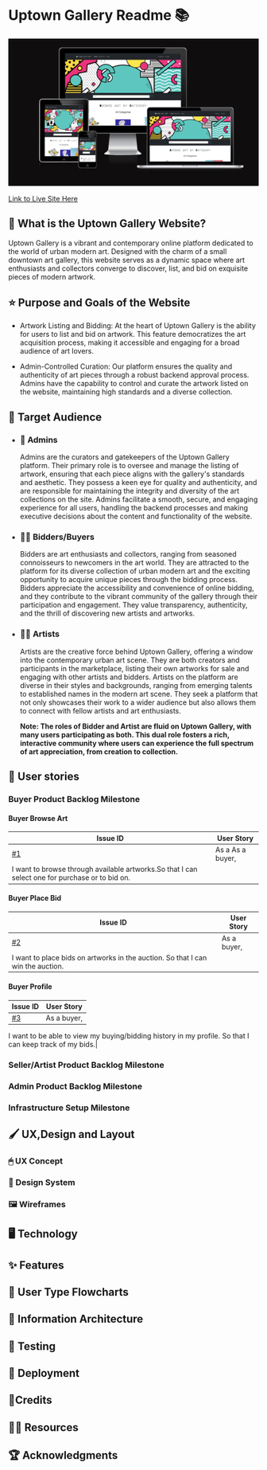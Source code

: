 # Uptown Gallery Readme 📚
![Devices Preview](static/docs/images/uptowngallerydevicespreview.png)

[Link to Live Site Here](https://uptowngallery-c4ad28352563.herokuapp.com/)

## 🤔 What is the Uptown Gallery Website?

Uptown Gallery is a vibrant and contemporary online platform dedicated to the world of urban modern art. Designed with the charm of a small downtown art gallery, this website serves as a dynamic space where art enthusiasts and collectors converge to discover, list, and bid on exquisite pieces of modern artwork.

## ⭐ Purpose and Goals of the Website

- Artwork Listing and Bidding: At the heart of Uptown Gallery is the ability for users to list and bid on artwork. This feature democratizes the art acquisition process, making it accessible and engaging for a broad audience of art lovers.

- Admin-Controlled Curation: Our platform ensures the quality and authenticity of art pieces through a robust backend approval process. Admins have the capability to control and curate the artwork listed on the website, maintaining high standards and a diverse collection.

## 🙋 Target Audience

- ### **🧙 Admins**
  Admins are the curators and gatekeepers of the Uptown Gallery platform. Their primary role is to oversee and manage the listing of artwork, ensuring that each piece aligns with the gallery's standards and aesthetic. They possess a keen eye for quality and authenticity, and are responsible for maintaining the integrity and diversity of the art collections on the site. Admins facilitate a smooth, secure, and engaging experience for all users, handling the backend processes and making executive decisions about the content and functionality of the website.

- ### **👨‍🎤 Bidders/Buyers**
  Bidders are art enthusiasts and collectors, ranging from seasoned connoisseurs to newcomers in the art world. They are attracted to the platform for its diverse collection of urban modern art and the exciting opportunity to acquire unique pieces through the bidding process. Bidders appreciate the accessibility and convenience of online bidding, and they contribute to the vibrant community of the gallery through their participation and engagement. They value transparency, authenticity, and the thrill of discovering new artists and artworks.

- ### **🧑‍🎨 Artists**
  Artists are the creative force behind Uptown Gallery, offering a window into the contemporary urban art scene. They are both creators and participants in the marketplace, listing their own artworks for sale and engaging with other artists and bidders. Artists on the platform are diverse in their styles and backgrounds, ranging from emerging talents to established names in the modern art scene. They seek a platform that not only showcases their work to a wider audience but also allows them to connect with fellow artists and art enthusiasts.

  **Note: The roles of Bidder and Artist are fluid on Uptown Gallery, with many users participating as both. This dual role fosters a rich, interactive community where users can experience the full spectrum of art appreciation, from creation to collection.**

## 🧑 User stories

### **Buyer Product Backlog Milestone**

#### **Buyer Browse Art**
| Issue ID                                                                                        | User Story       |
| ----------------------------------------------------------------------------------------------- | ---------------- |
| [#1](https://github.com/emidombek/uptowngallery/issues/10)                                      | As a As a buyer, |
| I want to browse through available artworks.So that I can select one for purchase or to bid on. |

#### **Buyer Place Bid**
| Issue ID                                                                        | User Story  |
| ------------------------------------------------------------------------------- | ----------- |
| [#2](https://github.com/emidombek/uptowngallery/issues/11)                      | As a buyer, |
| I want to place bids on artworks in the auction. So that I can win the auction. |

#### **Buyer Profile**
| Issue ID                                                   | User Story  |
| ---------------------------------------------------------- | ----------- |
| [#3](https://github.com/emidombek/uptowngallery/issues/13) | As a buyer, |
I want to be able to view my buying/bidding history in my profile.
So that I can keep track of my bids.|

### **Seller/Artist Product Backlog Milestone**

### **Admin Product Backlog Milestone**

### **Infrastructure Setup Milestone**

## 🖌 UX,Design and Layout

 ### 🖱 UX Concept

 ### 🌈 Design System

 ### 🖼 Wireframes

## 🖥 Technology

## ✨ Features

## 🌊 User Type Flowcharts

## 🔢 Information Architecture

## 📝 Testing

## 🚀 Deployment

## 🌟Credits

## 👩‍💻 Resources

## 🏆 Acknowledgments








